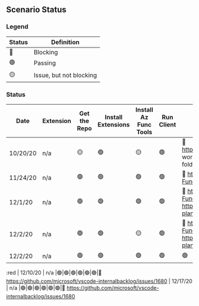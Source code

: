 ## Scenario Status 

### Legend

| Status | Definition |
| ---- | ---- |
|🔴| Blocking |
|🟢| Passing |
|🟡| Issue, but not blocking | 

### Status

| Date | Extension | Get the Repo | Install Extensions | Install Az Func Tools | Run Client | Run Server | Port Forwarding | Debugging |
| ---- | ---- | ---- | ---- | ---- | ---- | ---- | ---- | ---- |
| 10/20/20 | n/a |:yellow_circle:|:green_circle:|:yellow_circle:|:green_circle:|:red_circle: https://github.com/github/codespaces/issues/1435 <br> workaround: run `func host start` from the `api` folder |:green_circle:|:red_circle: https://github.com/github/codespaces/issues/1435 |
| 11/24/20 | n/a |:green_circle:|:green_circle:|:green_circle:|:green_circle:|:red_circle: https://github.com/Azure/Azure-Functions/issues/1454  | |   |
| 12/1/20 | n/a |:green_circle:|:green_circle:|:green_circle:|:green_circle:|:red_circle: https://github.com/Azure/Azure-Functions/issues/1454 / https://github.com/microsoft/vssaas-planning/issues/1518#issuecomment-736834342  | |   |
| 12/2/20 | n/a |:green_circle:|:green_circle:|:yellow_circle:|:green_circle:|:red_circle: https://github.com/Azure/Azure-Functions/issues/1454 / https://github.com/microsoft/vssaas-planning/issues/1518#issuecomment-736834342  | |   |
| 12/2/20 | n/a |:green_circle:|:green_circle:|:green_circle:|:green_circle:|:green_circle:|:green_circle:|:green_circle:|
:red
| 12/10/20 | n/a |:green_circle:|:green_circle:|:green_circle:|:green_circle:|:green_circle:|:green_circle:|:red_circle: https://github.com/microsoft/vscode-internalbacklog/issues/1680
| 12/17/20 | n/a |:green_circle:|:green_circle:|:green_circle:|:green_circle:|:green_circle:|:green_circle:|:red_circle: https://github.com/microsoft/vscode-internalbacklog/issues/1680